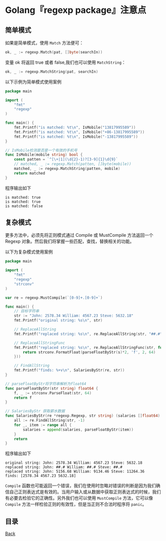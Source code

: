 # Golang『regexp package』注意点

## 简单模式

如果是简单模式，使用 `Match` 方法便可：

```go
ok, _ := regexp.Match(pat, []byte(searchIn))
```

变量 ok 将返回 true 或者 false,我们也可以使用 `MatchString`：

```go
ok, _ := regexp.MatchString(pat, searchIn)
```

以下示例为简单模式使用案例

```go
package main

import (
	"fmt"
	"regexp"
)

func main() {
	fmt.Printf("is matched: %t\n", IsMobile("13817995589"))
	fmt.Printf("is matched: %t\n", IsMobile("+86-13817995589"))
	fmt.Printf("is matched: %t\n", IsMobile("-13817995589"))
}

// IsMobile检测是否是一个有效的手机号
func IsMobile(mobile string) bool {
	const patten = `^[\+|1](\d{2}-1)?[3-9]{1}\d{9}`
	// matched, _ := regexp.Match(patten, []byte(mobile))
	matched, _ := regexp.MatchString(patten, mobile)
	return matched
}
```

程序输出如下

```shell
is matched: true
is matched: true
is matched: false
```

## 复杂模式

更多方法中，必须先将正则模式通过 Compile 或 MustCompile 方法返回一个 Regexp 对象。然后我们将掌握一些匹配，查找，替换相关的功能。

以下为复杂模式使用案例

```go
package main

import (
	"fmt"
	"regexp"
	"strconv"
)

var re = regexp.MustCompile(`[0-9]+.[0-9]+`)

func main() {
	// 目标字符串
	str := "John: 2578.34 William: 4567.23 Steve: 5632.18"
	fmt.Printf("original string: %s\n", str)

	// ReplaceAllString
	fmt.Printf("replaced string: %s\n", re.ReplaceAllString(str, "##.#"))

	// ReplaceAllStringFunc
	fmt.Printf("replaced string: %s\n", re.ReplaceAllStringFunc(str, func(s string) string {
		return strconv.FormatFloat(parseFloatByStr(s)*2, 'f', 2, 64)
	}))

	// FindAllString
	fmt.Printf("finds: %+v\n", SalariesByStr(re, str))
}

// parseFloatByStr将字符串解析为float64
func parseFloatByStr(str string) float64 {
	f, _ := strconv.ParseFloat(str, 64)
	return f
}

// SalariesByStr 获取薪水数据
func SalariesByStr(re *regexp.Regexp, str string) (salaries []float64) {
	all := re.FindAllString(str, -1)
	for _, item := range all {
		salaries = append(salaries, parseFloatByStr(item))
	}
	return
}
```

程序输出如下

```shell
original string: John: 2578.34 William: 4567.23 Steve: 5632.18
replaced string: John: ##.# William: ##.# Steve: ##.#
replaced string: John: 5156.68 William: 9134.46 Steve: 11264.36
finds: [2578.34 4567.23 5632.18]
```

`Compile` 函数也可能返回一个错误，我们在使用时忽略对错误的判断是因为我们确信自己正则表达式是有效的。当用户输入或从数据中获取正则表达式的时候，我们有必要去检验它的正确性。另外我们也可以使用 `MustCompile` 方法，它可以像 `Compile` 方法一样检验正则的有效性，但是当正则不合法时程序将 `panic`。

## 目录
[Back](../GolangNotice.md)